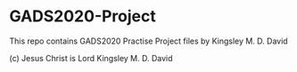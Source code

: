 # GADS2020-Project
This repo contains GADS2020 Practise Project files by Kingsley M. D. David

(c) Jesus Christ is Lord
Kingsley M. D. David
